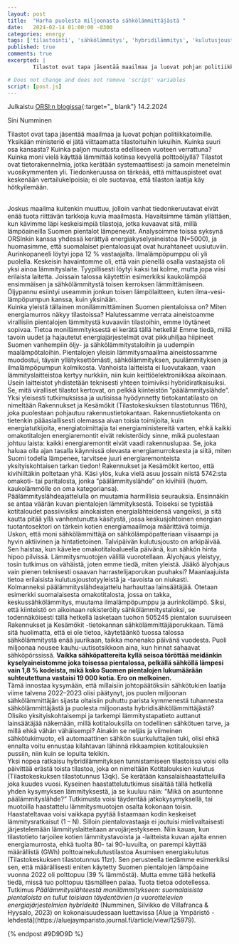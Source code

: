 ```yaml
---
layout: post
title:  "Harha puolesta miljoonasta sähkölämmittäjästä "
date:   2024-02-14 01:00:00 -0300
categories: energy
tags: ['tilastointi', 'sähkölämmitys', 'hybridilämmitys', 'kulutusjousto', 'puun pienpoltto', 'pienhiukkaspäästö', 'omakotitalo', 'sähkötuki']
published: true
comments: true
excerpted: |
        Tilastot ovat tapa jäsentää maailmaa ja luovat pohjan politiikkatoimille. Yksikään ministeriö ei jätä viittaamatta tilastoituihin lukuihin. Kuinka suuri osa kansasta? Kuinka paljon muutosta edelliseen vuoteen verrattuna? Kuinka moni vielä käyttää lämmittää kotinsa kevyellä polttoöljyllä?

# Does not change and does not remove 'script' variables
script: [post.js]
---
```

Julkaistu [ORSI:n blogissa](https://www.ecowelfare.fi/2024/02/14/harha-puolesta-miljoonasta-sahkolammittajasta/){:target="_ blank"} 14.2.2024

Sini Numminen

Tilastot ovat tapa jäsentää maailmaa ja luovat pohjan politiikkatoimille. Yksikään ministeriö ei jätä viittaamatta tilastoituihin lukuihin. Kuinka suuri osa kansasta? Kuinka paljon muutosta edelliseen vuoteen verrattuna? Kuinka moni vielä käyttää lämmittää kotinsa kevyellä polttoöljyllä? Tilastot ovat tietorakennelmia, jotka kerätään systemaattisesti ja samoin menetelmin vuosikymmenten yli. Tiedonkeruussa on tärkeää, että mittauspisteet ovat keskenään vertailukelpoisia; ei ole suotavaa, että tilaston laatija käy hötkyilemään.

<br>
Joskus maailma kuitenkin muuttuu, jolloin vanhat tiedonkeruutavat eivät enää tuota riittävän tarkkoja kuvia maailmasta. Havaitsimme tämän yllättäen, kun kävimme läpi keskeisimpiä tilastoja, jotka kuvaavat sitä, millä lämpöaineilla Suomen pientalot lämpenevät. Analysoimme toissa syksynä ORSInkin kanssa yhdessä kerättyä energiakyselyaineistoa (N=5000), ja huomasimme, että suomalaiset pientaloasujat ovat hurahtaneet uusiutuviin. Aurinkopaneeli löytyi jopa 12 % vastaajalta. Ilmalämpöpumppu oli yli puolella. Keskeisin havaintomme oli, että vain pienellä osalla vastaajista oli yksi ainoa lämmityslaite. Tyypillisesti löytyi kaksi tai kolme, mutta jopa viisi erilaista laitetta. Joissain talossa käytettiin esimerkiksi kaukolämpöä ensimmäisen ja sähkölämmitystä toisen kerroksen lämmittämiseen. Öljypannu esiintyi useammin jonkun toisen lämpölaitteen, kuten ilma-vesi-lämpöpumpun kanssa, kuin yksinään.

<br>
Kuinka yleistä tällainen monilämmittäminen Suomen pientaloissa on? Miten energiamurros näkyy tilastoissa? Halutessamme verrata aineistoamme virallisiin pientalojen lämmitystä kuvaaviin tilastoihin, emme löytäneet sopivaa. Tietoa monilämmityksestä ei kerätä tällä hetkellä! Emme tiedä, millä tavoin uudet ja hajautetut energiajärjestelmät ovat pikkuhiljaa hiipineet Suomen vanhempiin öljy- ja sähkölämmitystaloihin ja uudempiin maalämpötaloihin. Pientalojen yleisin lämmitysmaailma aineistossamme muodostui, täysin yllätyksettömästi, sähkölämmityksen, puulämmityksen ja ilmalämpöpumpun kolmikosta. Vanhoista laitteista ei luovutakaan, vaan lämmityslaitteistoa kertyy nurkkiin, niin kuin keittiöelektroniikkaa aikoinaan. Usein laitteistot yhdistetään teknisesti yhteen toimiviksi hybridiratkaisuiksi.

<br>
Se, mitä viralliset tilastot kertovat, on pelkkä kiinteistön ”päälämmityslähde”. Yksi yleisesti tutkimuksissa ja uutisissa hyödynnetty tietokantatilasto on nimeltään Rakennukset ja Kesämökit (Tilastokeskuksen tilastotunnus 116h), joka puolestaan pohjautuu rakennustietokantaan. Rakennustietokanta on tietenkin pääasiallisesti olemassa aivan toisia toimijoita, kuin energiatutkijoita, energiatoimittajia tai energiaministereitä varten, ehkä kaikki omakotitalojen energiaremontit eivät rekisteröidy sinne, mikä puolestaan johtuu laista: kaikki energiaremontit eivät vaadi rakennuslupaa. Se, joka haluaa olla ajan tasalla käynnissä olevasta energiamurroksesta ja siitä, miten Suomi todella lämpenee, tarvitsee juuri energiaremonteista yksityiskohtaisen tarkan tiedon! Rakennukset ja Kesämökit kertoo, että kivihiiltäkin poltetaan yhä. Käsi ylös, kuka vielä asuu jossain niistä 5742:sta omakoti- tai paritalosta, jonka ”päälämmityslähde” on kivihiili (huom. kaukolämmölle on oma kategoriansa).

<br>
Päälämmityslähdeajattelulla on muutamia harmillisia seurauksia. Ensinnäkin se antaa väärän kuvan pientalojen lämmityksestä. Toiseksi se typistää kotitaloudet passiivisiksi ainokaisten energialähteidensä vangeiksi, ja sitä kautta pitää yllä vanhentunutta käsitystä, jossa keskusjohtoinen energian tuotantosektori on tärkein kotien energiamaailmoja määrittävä toimija. Uskon, että moni sähkölämmittäjä on sähkölämpöpatteriaan viisaampi ja hyvin aktiivinen ja hintatietoinen. Talvipäivän kulutusjousto on arkipäivää. Sen haistaa, kun kävelee omakotitaloalueella päivänä, kun sähkön hinta hipoo pilvissä. Lämmitysmuotojen välillä vuorotellaan. Älyohjaus yleistyy, tosin tutkimus on vähäistä, joten emme tiedä, miten yleistä. Jääkö älyohjaus vain pienen teknisesti osaavan harrastelijaporukan puuhaksi? Maanlaajuista tietoa erilaisista kulutusjoustotyyleistä ja -tavoista on niukasti.

<br>
Kolmanneksi päälämmityslähdeajattelu harhauttaa lainsäätäjää. Otetaan esimerkki suomalaisesta omakotitalosta, jossa on takka, keskussähkölämmitys, muutama ilmalämpöpumppu ja aurinkolämpö. Siksi, että kiinteistö on aikoinaan rekisteröity sähkölämmitystaloksi, se todennäköisesti tällä hetkellä lasketaan tuohon 505245 pientalon suuruiseen Rakennukset ja Kesämökit -tietokannan sähkölämmittäjäporukkaan. Tämä sitä huolimatta, että ei ole tietoa, käytetäänkö tuossa talossa sähkölämmitystä enää juurikaan, taikka monenako päivänä vuodesta. Puoli miljoonaa nousee kauhu-uutisotsikkoon aina, kun hinnat sahaavat sähköpörssissä. <b>Vaikka sähköpattereita kyllä seisoa töröttää meidänkin kyselyaineistomme joka toisessa pientalossa, pelkällä sähköllä lämpesi vain 1,8 % kodeista, mikä koko Suomen pientalojen lukumäärään suhteutettuna vastaisi 19 000 kotia. Ero on melkoinen.</b>

<br>
Tämä innostaa kysymään, että millaisiin johtopäätöksiin sähkötukien laatija viime talvena 2022–2023 olisi päätynyt, jos puolen miljoonan sähkölämmittäjän sijasta oltaisiin puhuttu parista kymmenestä tuhannesta sähkölämmittäjästä ja puolesta miljoonasta hybridisähkölämmittäjästä? Olisiko yksityiskohtaisempi ja tarkempi lämmitystapatieto auttanut lainsäätäjää näkemään, millä kotitalouksilla on todellinen sähkötuen tarve, ja millä ehkä vähän vähäisempi? Ainakin se neljäs ja viimeinen sähkötukimuoto, eli automaattinen sähkön suurkuluttajien tuki, olisi ehkä ennalta voitu ennustaa kilahtavan lähinnä rikkaampien kotitalouksien pussiin, niin kuin se lopulta tekikin.

<br>
Yksi nopea ratkaisu hybridilämmityksen tunnistamiseen tilastoissa voisi olla päivittää erästä toista tilastoa, joka on nimeltään Kotitalouksien kulutus (Tilastokeskuksen tilastotunnus 13qk). Se kerätään kansalaishaastatteluilla joka kuudes vuosi. Kyseinen haastattelututkimus sisältää tällä hetkellä yhden kysymyksen lämmityksestä, ja se kuuluu näin: ”Mikä on asuntonne päälämmityslähde?” Tutkimusta voisi täydentää jatkokysymyksellä, tai muotoilla haastattelu lämmitysmuotojen osalta kokonaan toisin. Haastateltavaa voisi vaikkapa pyytää listaamaan kodin keskeiset lämmitysratkaisut (1 – N). Silloin pientalovastaaja ei joutuisi mielivaltaisesti järjestelemään lämmityslaitteitaan arvojärjestykseen. Niin kauan, kun tilastotieto tarjoilee kotien lämmitystavoista ja -laitteista kuvan ajalta ennen energiamurrosta, ehkä tuolta 80- tai 90-luvuilta, on parempi käyttää määrällistä (GWh) polttoainekulutustilastoa Asumisen energiakulutus (Tilastokeskuksen tilastotunnus 11zr). Sen perusteella tiedämme esimerkiksi sen, että määrällisesti eniten käytetty Suomen pientalojen lämpöaine vuonna 2022 oli polttopuu (39 % lämmöstä). Mutta emme tällä hetkellä tiedä, missä tuo polttopuu täsmälleen palaa. Tuota tietoa odotellessa.

<br>
Tutkimus <i>Päälämmityslähteestä monilämmitykseen: suomalaisista pientaloista on tullut toisiaan täydentävien ja vuorottelevien energiajärjestelmien hybrideitä</i> (Numminen, Silvikko de Villafranca & Hyysalo, 2023) on kokonaisuudessaan luettavissa [Alue ja Ympäristö -lehdestä](https://aluejaymparisto.journal.fi/article/view/125979).

{% endpost #9D9D9D %}
